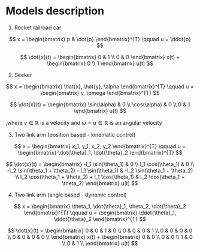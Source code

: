 # Models description

1. Rocket railroad car

$$
x = \begin{bmatrix}
    p & \dot{p}
\end{bmatrix}^{T}
\qquad
u = \ddot{p}
$$


$$
\dot{x}(t) = 
\begin{bmatrix} 
    0 & 1 \\ 
    0 & 0 
\end{bmatrix} x(t) + \begin{bmatrix} 
    0 \\ 
    1 
\end{bmatrix} u(t)
$$

2. Seeker

$$
x = 
\begin{bmatrix}
    \hat{x}, \hat{y}, \alpha
\end{bmatrix}^{T}
\qquad
u = \begin{bmatrix}
    v, \omega
\end{bmatrix}^{T}
$$

$$
\dot{x}(t) = 
\begin{bmatrix} 
    \sin(\alpha) & 0 \\
    \cos(\alpha) & 0 \\
    0            & 1
\end{bmatrix} 
u(t)
$$

,where
$v \in \mathbb{R}$ is a velocity and
$\omega = \dot{\alpha} \in \mathbb{R}$ is an angular velocity

3. Two link arm (position based - kinematic control)

$$
x = 
\begin{bmatrix}
    x_1, y_1, x_2, y_2
\end{bmatrix}^{T}
\qquad
u = \begin{bmatrix}
    \dot{\theta}_1, \dot{\theta}_2
\end{bmatrix}^{T}
$$

$$
\dot{x}(t) =
\begin{bmatrix}
    -l_1 \sin(\theta_1) & 0 \\ 
    l_1 \cos(\theta_1) & 0 \\
    -l_2 \sin(\theta_1 + \theta_2) - l_1 \sin(\theta_1) & -l_2 \sin(\theta_1 + \theta_2) \\ 
    l_2 \cos(\theta_1 + \theta_2) + l_1 \cos(\theta_1) & l_2 \cos(\theta_1 + \theta_2)
\end{bmatrix} 
u(t)
$$

4. Two link arm (angle based - dynamic control)

$$
x = \begin{bmatrix}
    \theta_1, \dot{\theta}_1, \theta_2, \dot{\theta}_2
\end{bmatrix}^{T}
\qquad
u = \begin{bmatrix}
    \ddot{\theta}_1, \ddot{\theta}_2
\end{bmatrix}^{T}
$$

$$
\dot{x}(t) = 
\begin{bmatrix} 
    0 & 0 & 1 & 0 \\ 
    0 & 0 & 0 & 1 \\ 
    0 & 0 & 0 & 0 \\ 
    0 & 0 & 0 & 0 \\ 
\end{bmatrix} x(t) + \begin{bmatrix} 
    0 & 0 \\
    0 & 0 \\
    1 & 0 \\
    0 & 1 \\    
\end{bmatrix} 
u(t)
$$
